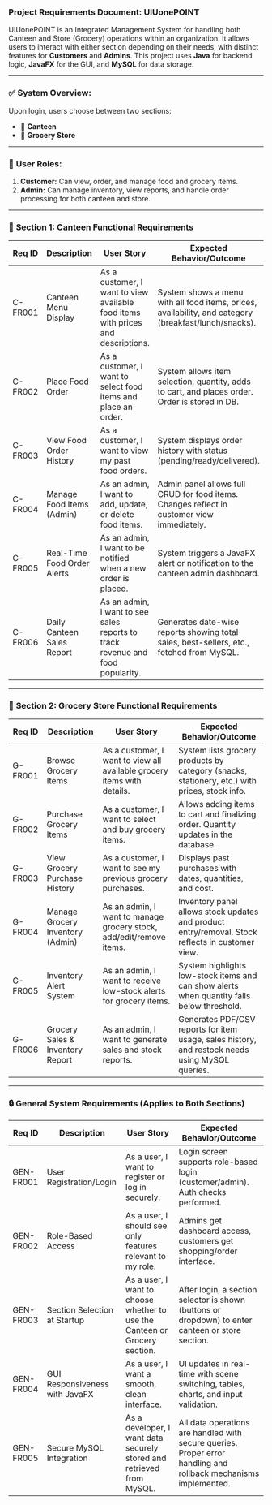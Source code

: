 

### **Project Requirements Document: UIUonePOINT**

UIUonePOINT is an Integrated Management System for handling both Canteen and Store (Grocery) operations within an organization. It allows users to interact with either section depending on their needs, with distinct features for **Customers** and **Admins**. This project uses **Java** for backend logic, **JavaFX** for the GUI, and **MySQL** for data storage.

---

### ✅ **System Overview:**
Upon login, users choose between two sections:
- 🥘 **Canteen**
- 🛒 **Grocery Store**

---

### 👥 **User Roles:**
1. **Customer:** Can view, order, and manage food and grocery items.
2. **Admin:** Can manage inventory, view reports, and handle order processing for both canteen and store.

---

### 🥘 **Section 1: Canteen Functional Requirements**

| **Req ID** | **Description**                | **User Story**                                                                                      | **Expected Behavior/Outcome**                                                                                                   |
|-----------|--------------------------------|------------------------------------------------------------------------------------------------------|---------------------------------------------------------------------------------------------------------------------------------|
| C-FR001   | Canteen Menu Display            | As a customer, I want to view available food items with prices and descriptions.                    | System shows a menu with all food items, prices, availability, and category (breakfast/lunch/snacks).                          |
| C-FR002   | Place Food Order                | As a customer, I want to select food items and place an order.                                      | System allows item selection, quantity, adds to cart, and places order. Order is stored in DB.                                 |
| C-FR003   | View Food Order History         | As a customer, I want to view my past food orders.                                                  | System displays order history with status (pending/ready/delivered).                                                           |
| C-FR004   | Manage Food Items (Admin)       | As an admin, I want to add, update, or delete food items.                                           | Admin panel allows full CRUD for food items. Changes reflect in customer view immediately.                                     |
| C-FR005   | Real-Time Food Order Alerts     | As an admin, I want to be notified when a new order is placed.                                      | System triggers a JavaFX alert or notification to the canteen admin dashboard.                                                 |
| C-FR006   | Daily Canteen Sales Report      | As an admin, I want to see sales reports to track revenue and food popularity.                      | Generates date-wise reports showing total sales, best-sellers, etc., fetched from MySQL.                                       |

---

### 🛒 **Section 2: Grocery Store Functional Requirements**

| **Req ID** | **Description**                | **User Story**                                                                                      | **Expected Behavior/Outcome**                                                                                                   |
|-----------|--------------------------------|------------------------------------------------------------------------------------------------------|---------------------------------------------------------------------------------------------------------------------------------|
| G-FR001   | Browse Grocery Items            | As a customer, I want to view all available grocery items with details.                             | System lists grocery products by category (snacks, stationery, etc.) with prices, stock info.                                  |
| G-FR002   | Purchase Grocery Items          | As a customer, I want to select and buy grocery items.                                               | Allows adding items to cart and finalizing order. Quantity updates in the database.                                             |
| G-FR003   | View Grocery Purchase History   | As a customer, I want to see my previous grocery purchases.                                          | Displays past purchases with dates, quantities, and cost.                                                                       |
| G-FR004   | Manage Grocery Inventory (Admin)| As an admin, I want to manage grocery stock, add/edit/remove items.                                 | Inventory panel allows stock updates and product entry/removal. Stock reflects in customer view.                               |
| G-FR005   | Inventory Alert System          | As an admin, I want to receive low-stock alerts for grocery items.                                  | System highlights low-stock items and can show alerts when quantity falls below threshold.                                     |
| G-FR006   | Grocery Sales & Inventory Report| As an admin, I want to generate sales and stock reports.                                             | Generates PDF/CSV reports for item usage, sales history, and restock needs using MySQL queries.                                |

---

### 🔒 **General System Requirements (Applies to Both Sections)**

| **Req ID** | **Description**                     | **User Story**                                                                 | **Expected Behavior/Outcome**                                                                                                  |
|-----------|-------------------------------------|---------------------------------------------------------------------------------|------------------------------------------------------------------------------------------------------------------------------|
| GEN-FR001 | User Registration/Login              | As a user, I want to register or log in securely.                              | Login screen supports role-based login (customer/admin). Auth checks performed.                                               |
| GEN-FR002 | Role-Based Access                    | As a user, I should see only features relevant to my role.                     | Admins get dashboard access, customers get shopping/order interface.                                                          |
| GEN-FR003 | Section Selection at Startup         | As a user, I want to choose whether to use the Canteen or Grocery section.     | After login, a section selector is shown (buttons or dropdown) to enter canteen or store section.                             |
| GEN-FR004 | GUI Responsiveness with JavaFX       | As a user, I want a smooth, clean interface.                                   | UI updates in real-time with scene switching, tables, charts, and input validation.                                           |
| GEN-FR005 | Secure MySQL Integration             | As a developer, I want data securely stored and retrieved from MySQL.          | All data operations are handled with secure queries. Proper error handling and rollback mechanisms implemented.               |
